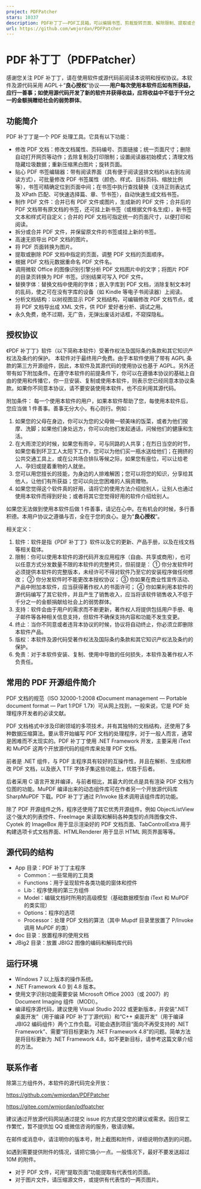 ```yaml
---
project: PDFPatcher
stars: 10337
description: PDF补丁丁——PDF工具箱，可以编辑书签、剪裁旋转页面、解除限制、提取或合并文档，探查文档结构，提取图片、转成图片等等
url: https://github.com/wmjordan/PDFPatcher
---
```


PDF 补丁丁（PDFPatcher）
===================

感谢您关注 PDF 补丁丁，请在使用软件或源代码前阅读本说明和授权协议。本软件及源代码采用 AGPL＋“**良心授权**”协议——**用户每次使用本软件后如有所获益，应行一善事；如使用源代码开发了新的软件并获得收益，应将收益中不低于千分之一的金额捐赠给社会的弱势群体**。

功能简介
----

PDF 补丁丁是一个 PDF 处理工具。它具有以下功能：

-   修改 PDF 文档：修改文档属性、页码编号、页面链接；统一页面尺寸；删除自动打开网页等动作；去除复制及打印限制；设置阅读器初始模式；清理文档隐藏垃圾数据；重新压缩黑白图片；旋转页面。
-   贴心 PDF 书签编辑器：带有阅读界面（具有便于阅读竖排文档的从右到左阅读方式），可批量修改 PDF 书签属性（颜色、样式、目标页码、缩放比例等），书签可精确定位到页面中间；在书签中执行查找替换（支持正则表达式及 XPath 匹配、可快速选择篇、章、节书签），自动快速生成文档书签。
-   制作 PDF 文件：合并已有 PDF 文件或图片，生成新的 PDF 文件；合并后的 PDF 文档带有原文档的书签，还可挂上新书签（或根据文件名生成），新书签文本和样式可自定义；合并的 PDF 文档可指定统一的页面尺寸，以便打印和阅读。
-   拆分或合并 PDF 文件，并保留原文件的书签或挂上新的书签。
-   高速无损导出 PDF 文档的图片。
-   将 PDF 页面转换为图片。
-   提取或删除 PDF 文档中指定的页面，调整 PDF 文档的页面顺序。
-   根据 PDF 文档元数据重命名 PDF 文件名。
-   调用微软 Office 的图像识别引擎分析 PDF 文档图片中的文字；将图片 PDF 的目录页转换为 PDF 书签。识别结果可写入 PDF 文件。
-   替换字体：替换文档中使用的字体；嵌入字库到 PDF 文档，消除复制文本时的乱码，使之可在没有字库的设备（如 Kindle 等电子书阅读器）上阅读。
-   分析文档结构：以树视图显示 PDF 文档结构，可编辑修改 PDF 文档节点，或将 PDF 文档导出成 XML 文件，供 PDF 爱好者分析、调试之用。
-   永久免费，绝不过期，无广告，无弹出废话对话框，不窥探隐私。

授权协议
----

《PDF 补丁丁》软件（以下简称本软件）受著作权法及国际条约条款和其它知识产权法及条约的保护。 本软件对于最终用户免费。由于本软件使用了带有 AGPL 条款的第三方开源组件，因此，本软件及其源代码的使用协议也基于 AGPL。另外还带有如下附加条件。在遵守本软件的前提条件下，你可以在遵循本协议的基础上自由的使用和传播它，你一旦安装、复制或使用本软件，则表示您已经同意本协议条款。如果你不同意本协议，请不要安装使用本软件，也不应利用其源代码。

附加条件： 每一个使用本软件的用户，如果本软件帮助了您，每使用本软件后，您应当做 1 件善事。善事无分大小，有心则行。例如：

1.  如果您的父母在身边，你可以为您的父母做一顿美味的饭菜，或者为他们按摩、洗脚；如果他们身处远方，你可以向他们发起通话，问候他们的健康和生活。
2.  在大雨滂沱的时候，如果您有雨伞，可与同路的人共享；在烈日当空的时节，如果您看到环卫工人太阳下工作，您可以为他们买一瓶水送给他们；在拥挤的公共交通工具上，或在公共场合排队等候之际，如果您有座位，可以让给老人、孕妇或提着重物的人就坐。
3.  您可以用您擅长的技能，为身边的人排难解困；您可以将您的知识，分享给其他人，让他们有所获益；您可以向比您困难的人捐资赠物。
4.  如果您觉得这个软件真的好用，请将它的使用方法介绍给别人，让别人也通过使用本软件而得到好处；或者将其它您觉得好用的软件介绍给别人。

如果您无法做到使用本软件后做 1 件善事，请记在心中。在有机会的时候，多行善积德。本用户协议之遵循与否，全在于您的良心。是为“**良心授权**”。

相关定义：

1.  软件：软件是指《PDF 补丁丁》软件以及它的更新、产品手册，以及在线文档等相关载体。
2.  限制：你可以使用本软件的源代码开发应用程序（自由、共享或商用），也可以任意方式分发数量不限的本软件的完整拷贝，但前提是： ① 你分发软件时必须提供本软件的完整版本，未经许可不得对软件乃至它的安装程序做任何修改； ② 你分发软件时不能更改本授权协议； ③ 你如果在商业性宣传活动、产品中附加本软件，应当获得著作权人的书面许可； ④ 你如果利用本软件的源代码编写了其它软件，并且产生了销售收入，应当将该软件销售收入不低于千分之一的金额捐献给社会上的弱势群体。
3.  支持：软件会由于用户的需求而不断更新，著作权人将提供包括用户手册、电子邮件等各种相关信息支持，但软件不确保支持内容和功能不发生变更。
4.  终止：当你不同意或者违背本协议的时候，协议将自动终止，你必须立即删除本软件产品。
5.  版权：本软件及源代码受著作权法及国际条约条款和其它知识产权法及条约的保护。
6.  免责：对于本软件安装、复制、使用中导致的任何损失，本软件及著作权人不负责任。

常用的 PDF 开源组件简介
--------------

PDF 文档的规范（ISO 32000-1:2008 《Document management — Portable document format — Part 1:PDF 1.7》）可从网上找到，一般来说，它是 PDF 处理程序开发者的必读文献。

PDF 文档格式中涉及印刷领域的多项技术，并有其独特的文档结构，还使用了多种数据压缩算法。要从零开始编写 PDF 文档的处理程序，对于一般人而言，通常是困难而不太现实的。PDF 补丁丁使用 .NET Framework 开发，主要采用 iText 和 MuPDF 这两个开放源代码的组件库来处理 PDF 文档。

前者是 .NET 组件，与 PDF 主程序具有较好的互操作性，并且在解析、生成和修改 PDF 文档，以及嵌入 TTF 字体子集这些功能上，优胜于后者。

后者采用 C 语言开发并编译，与前者相比，其最大的优点是具有渲染 PDF 文档为位图的功能。MuPDF 编译出来的动态组件库可在作者另一个开放源代码库 SharpMuPDF 下载。PDF 补丁丁通过 P/Invoke 技术调用该组件库的功能。

除了 PDF 开源组件之外，程序还使用了其它优秀开源组件。例如 ObjectListView 这个强大的列表控件、FreeImage 来读取和解码各种类型的点阵图像文件、Cyotek 的 ImageBox 用于显示渲染好的 PDF 文档页面、TabControlExtra 用于构建选项卡式文档界面、HTMLRenderer 用于显示 HTML 网页界面等等。

源代码的结构
------

-   App 目录：PDF 补丁丁主程序
    -   Common：一些常用的工具类
    -   Functions：用于呈现软件各类功能的窗体和控件
    -   Lib：程序使用的第三方组件
    -   Model：编辑文档时所用的高级模型（基础数据模型由 iText 和 MuPDF 的类实现）
    -   Options：程序的选项
    -   Processor：处理 PDF 文档的算法（其中 Mupdf 目录里放置了 P/Invoke 调用 MuPDF 的类）
-   doc 目录：放置程序的使用文档
-   JBig2 目录：放置 JBIG2 图像的编码和解码库代码

运行环境
----

-   Windows 7 以上版本的操作系统。
-   .NET Framework 4.0 到 4.8 版本。
-   使用文字识别功能需要安装 Microsoft Office 2003（或 2007）的 Document Imaging 组件（MODI）。
-   编译程序源代码，建议使用 Visual Studio 2022 或更新版本，并安装“.NET 桌面开发”（用于编译 PDF 补丁丁源代码）和“C++ 桌面开发”（用于编译 JBIG2 编码组件）两个工作负载。可能会遇到项目“面向不再受支持的 .NET Framework”、需要“将目标更新为 .NET Framework 4.8”的问题。简单方法是将目标更新为 .NET Framework 4.8，如不更新目标，请参考这篇文章介绍的方法。

联系作者
----

除第三方组件外，本软件的源代码完全开放：

https://github.com/wmjordan/PDFPatcher

https://gitee.com/wmjordan/pdfpatcher

建议通过开放源代码网站通过提交 issue 的方式提交您的建议或需求。因日常工作繁忙，暂不提供加 QQ 或微信咨询的服务，敬请谅解。

在邮件或消息中，请注明你的版本号，附上截图和附件，详细说明你遇到的问题。

如遇到需要提供附件的情况，请把它搞小一点。一般情况下，最好不要发送超过 10M 的附件。

-   对于 PDF 文件，可用“提取页面”功能提取有代表性的页面。
-   对于图片文件，请压缩源文件，或提供有代表性的一两页图片。
